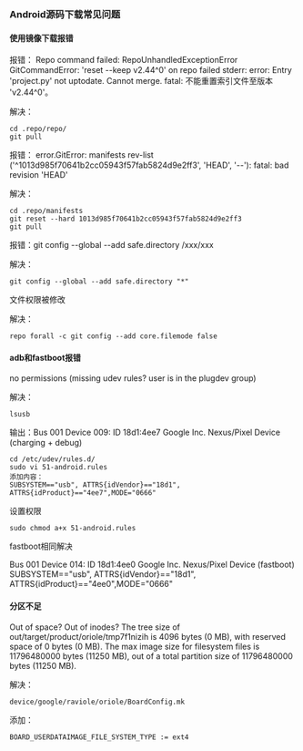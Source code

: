 ### Android源码下载常见问题
#### <a id="tar_error">使用镜像下载报错</a>
报错：
Repo command failed: RepoUnhandledExceptionError
	GitCommandError: 'reset --keep v2.44^0' on repo failed
stderr: error: Entry 'project.py' not uptodate. Cannot merge.
fatal: 不能重置索引文件至版本 'v2.44^0'。

解决：
```shell
cd .repo/repo/
git pull
```

报错：
error.GitError: manifests rev-list ('^1013d985f70641b2cc05943f57fab5824d9e2ff3', 'HEAD', '--'): fatal: bad revision 'HEAD'

解决：
```shell
cd .repo/manifests
git reset --hard 1013d985f70641b2cc05943f57fab5824d9e2ff3
git pull
```
报错：git config --global --add safe.directory /xxx/xxx

解决：
```shell
git config --global --add safe.directory "*"
```
文件权限被修改

解决：
```shell
repo forall -c git config --add core.filemode false
```

#### <a id="adb_error">adb和fastboot报错</a>
no permissions (missing udev rules? user is in the plugdev group)

解决：
```shell
lsusb
```
输出：Bus 001 Device 009: ID 18d1:4ee7 Google Inc. Nexus/Pixel Device (charging + debug)
```shell
cd /etc/udev/rules.d/
sudo vi 51-android.rules
添加内容：
SUBSYSTEM=="usb", ATTRS{idVendor}=="18d1", ATTRS{idProduct}=="4ee7",MODE="0666"
```
设置权限
```shell
sudo chmod a+x 51-android.rules
```
fastboot相同解决

Bus 001 Device 014: ID 18d1:4ee0 Google Inc. Nexus/Pixel Device (fastboot)
SUBSYSTEM=="usb", ATTRS{idVendor}=="18d1", ATTRS{idProduct}=="4ee0",MODE="0666"

#### 分区不足
Out of space? Out of inodes? The tree size of out/target/product/oriole/tmp7f1nizih is 4096 bytes (0 MB), with reserved space of 0 bytes (0 MB).
The max image size for filesystem files is 11796480000 bytes (11250 MB), out of a total partition size of 11796480000 bytes (11250 MB).

解决：
```
device/google/raviole/oriole/BoardConfig.mk
```
添加：
```
BOARD_USERDATAIMAGE_FILE_SYSTEM_TYPE := ext4
```